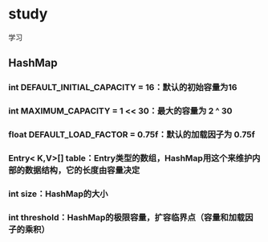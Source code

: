 # study
学习

## HashMap
### int DEFAULT_INITIAL_CAPACITY = 16：默认的初始容量为16 
### int MAXIMUM_CAPACITY = 1 << 30：最大的容量为 2 ^ 30 
### float DEFAULT_LOAD_FACTOR = 0.75f：默认的加载因子为 0.75f 
### Entry< K,V>[] table：Entry类型的数组，HashMap用这个来维护内部的数据结构，它的长度由容量决定 
### int size：HashMap的大小 
### int threshold：HashMap的极限容量，扩容临界点（容量和加载因子的乘积）
